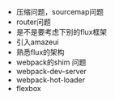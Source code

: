 - 压缩问题，sourcemap问题
- router问题
- 是不是要考虑下别的flux框架
- 引入amazeui
- 熟悉flux的架构
- webpack的shim 问题
- webpack-dev-server
- webpack-hot-loader
- flexbox